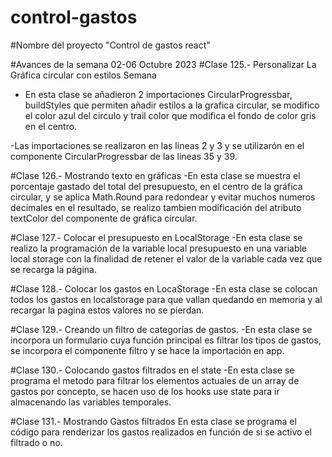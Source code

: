 # control-gastos
#Nombre del proyecto "Control de gastos react"

#Avances de la semana 02-06 Octubre 2023
#Clase 125.- Personalizar La Gráfica circular con estilos Semana 
- En esta clase se añadieron 2 importaciones  CircularProgressbar, buildStyles que permiten añadir estilos a la grafica circular, se modifico el color azul del circulo y trail color que modifica el fondo de color gris en el centro.

-Las importaciones se realizaron en las lineas 2 y 3 y se utilizarón en el componente CircularProgressbar de las lineas 35 y 39.


#Clase 126.- Mostrando texto en gráficas
-En esta clase se muestra el porcentaje gastado del total del presupuesto, en el centro de la gráfica circular, y se aplica Math.Round para redondear y evitar muchos numeros decimales en el resultado, se realizo tambien modificación del atributo textColor del componente de gráfica circular.

#Clase 127.- Colocar el presupuesto en LocalStorage
-En esta clase se realizo la programación de la variable local presupuesto  en una variable local storage con la finalidad de retener el valor de la variable cada vez que se recarga la página.

#Clase 128.- Colocar los gastos en LocaStorage
-En esta clase se colocan todos los gastos en localstorage para que vallan quedando en memoria y al recargar la pagina estos valores no se pierdan.

#Clase 129.- Creando un filtro de categorías de gastos.
-En esta clase se incorpora un formulario cuya función principal es filtrar los tipos de gastos, se incorpora el componente filtro y se hace la importación en app.

#Clase 130.- Colocando gastos filtrados en el state
-En esta clase se programa el metodo para filtrar los elementos actuales de un array de gastos por concepto, se hacen uso de los hooks use state para ir almacenando las variables temporales.

#Clase 131.- Mostrando Gastos filtrados
En esta clase se programa el código para renderizar los gastos realizados en función de si se activo el filtrado o no.